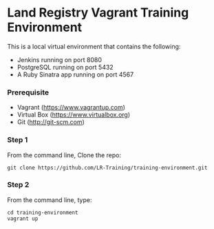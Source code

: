 Land Registry Vagrant Training Environment
=======================

This is a local virtual environment that contains the following:

* Jenkins running on port 8080
* PostgreSQL running on port 5432
* A Ruby Sinatra app running on port 4567

### Prerequisite

* Vagrant (https://www.vagrantup.com)
* Virtual Box (https://www.virtualbox.org)
* Git (http://git-scm.com)

### Step 1

From the command line, Clone the repo:

```
git clone https://github.com/LR-Training/training-environment.git
```

### Step 2

From the command line, type:

```
cd training-environment
vagrant up
```
